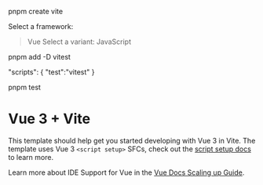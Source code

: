 

pnpm create vite


Select a framework:

> Vue
> Select a variant:
> JavaScript

pnpm add -D vitest

 "scripts": {
    "test":"vitest"
 }

pnpm test







# Vue 3 + Vite

This template should help get you started developing with Vue 3 in Vite. The template uses Vue 3 `<script setup>` SFCs, check out the [script setup docs](https://v3.vuejs.org/api/sfc-script-setup.html#sfc-script-setup) to learn more.

Learn more about IDE Support for Vue in the [Vue Docs Scaling up Guide](https://vuejs.org/guide/scaling-up/tooling.html#ide-support).
